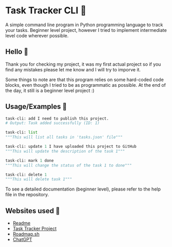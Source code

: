 
# Task Tracker CLI 📝

A simple command line program in Python programming language to track your tasks. Beginner level project, however I tried to implement intermediate level code wherever possible. 

## Hello 👋
Thank you for checking my project, it was my first actual project so if you find any mistakes please let me know and I will try to imporve it.

Some things to note are that this program relies on some hard-coded code blocks, even though I tried to be as programmatic as possible. At the end of the day, it still is a beginner level project :)


## Usage/Examples 🤔

```python
task-cli: add I need to publish this project.
# Output: Task added successfully (ID: 1)

task-cli: list
"""This will list all tasks in 'tasks.json' file"""

task-cli: update 1 I have uploaded this project to GitHub
"""This will update the description of the task 1"""

task-cli: mark 1 done
"""This will change the status of the task 1 to done"""

task-cli: delete 1
"""This will delete task 1"""
```
To see a detailed documentation (beginner level), please refer to the help file in the repository.


## Websites used 🛜

 - [Readme](https://readme.so/)
 - [Task Tracker Project](https://roadmap.sh/projects/task-tracker)
 - [Roadmap.sh](https://roadmap.sh/roadmaps)
 - [ChatGPT](https://www.chatgpt.com/)
